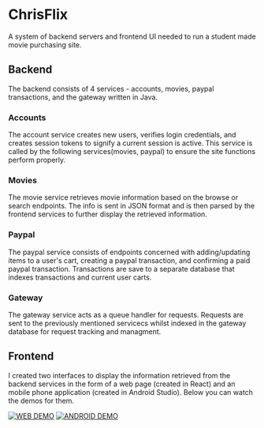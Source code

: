 # ChrisFlix
A system of backend servers and frontend UI needed to run a student made movie purchasing site.

## Backend
The backend consists of 4 services - accounts, movies, paypal transactions, and the gateway written in Java.

### Accounts
The account service creates new users, verifies login credentials, and creates session tokens to signify a current session is active. This service is called by the following services(movies, paypal) to ensure the site functions perform properly.
### Movies
The movie service retrieves movie information based on the browse or search endpoints. The info is sent in JSON format and is then parsed by the frontend services to further display the retrieved information.
### Paypal
The paypal service consists of endpoints concerned with adding/updating items to a user's cart, creating a paypal transaction, and confirming a paid paypal transaction. Transactions are save to a separate database that indexes transactions and current user carts.
### Gateway
The gateway service acts as a queue handler for requests. Requests are sent to the previously mentioned servicecs whilst indexed in the gateway database for request tracking and managment.

## Frontend
I created two interfaces to display the information retrieved from the backend services in the form of a web page (created in React) and an mobile phone application (created in Android Studio). Below you can watch the demos for them.

[![WEB DEMO](http://img.youtube.com/vi/McPVB3qV26c/0.jpg)](http://www.youtube.com/watch?v=McPVB3qV26c "ChrisFlix Web Demonstration")
[![ANDROID DEMO](http://img.youtube.com/vi/7BrR9RtMFto/0.jpg)](http://www.youtube.com/watch?v=7BrR9RtMFto "ChrisFlix Android Demonstration")
